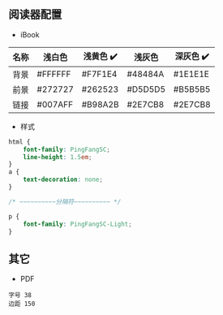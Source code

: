 ## 阅读器配置

- iBook

| 名称 |  浅白色  | 浅黄色 ✔️ | 浅灰色   | 深灰色 ✔️ |
| --- | --- | --- | --- | --- |
| 背景 | #FFFFFF | #F7F1E4 | #48484A | #1E1E1E |
| 前景 | #272727 | #262523 | #D5D5D5 | #B5B5B5 |
| 链接 | #007AFF | #B98A2B | #2E7CB8 | #2E7CB8 |


- 样式

```css
html {
    font-family: PingFangSC;
    line-height: 1.5em;
}
a {
    text-decoration: none;
}
```
```css
/* ~~~~~~~~~~分隔符~~~~~~~~~~ */
```
```css
p {
    font-family: PingFangSC-Light;
}
```

## 其它

- PDF
```
字号 38
边距 150
```
